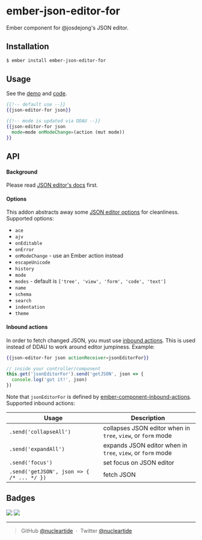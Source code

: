 
# ember-json-editor-for

Ember component for @josdejong's JSON editor.

## Installation

```bash
$ ember install ember-json-editor-for
```

## Usage

See the [demo][1] and [code][2].

```hbs
{{!-- default use --}}
{{json-editor-for json}}

{{!-- mode is updated via DDAU --}}
{{json-editor-for json
  mode=mode onModeChange=(action (mut mode))
}}
```

## API

#### Background

Please read [JSON editor's docs][4] first.

#### Options

This addon abstracts away some [JSON editor options][3] for cleanliness.
Supported options:

- `ace`
- `ajv`
- `onEditable`
- `onError`
- `onModeChange` - use an Ember action instead
- `escapeUnicode`
- `history`
- `mode`
- `modes` - default is `['tree', 'view', 'form', 'code', 'text']`
- `name`
- `schema`
- `search`
- `indentation`
- `theme`

#### Inbound actions

In order to fetch changed JSON, you must use [inbound actions][5]. This is used
instead of DDAU to work around editor jumpiness. Example:

```hbs
{{json-editor-for json actionReceiver=jsonEditorFor}}
```

```js
// inside your controller/component
this.get('jsonEditorFor').send('getJSON', json => {
  console.log('got it!', json)
})
```

Note that `jsonEditorFor` is defined by [ember-component-inbound-actions][5]. Supported inbound actions:

| Usage | Description |
| --- | --- |
| `.send('collapseAll')` | collapses JSON editor when in `tree`, `view`, or `form` mode |
| `.send('expandAll')` | expands JSON editor when in `tree`, `view`, or `form` mode |
| `.send('focus')` | set focus on JSON editor |
| `.send('getJSON', json => { /* ... */ })` | fetch JSON

## Badges

![](https://img.shields.io/badge/license-MIT-blue.svg)
![](https://img.shields.io/badge/status-stable-green.svg)

---

> GitHub [@nucleartide](https://github.com/nucleartide) &nbsp;&middot;&nbsp;
> Twitter [@nucleartide](https://twitter.com/nucleartide)

[1]: https://nucleartide.github.io/ember-json-editor-for
[2]: https://github.com/nucleartide/ember-json-editor-for/blob/master/tests/dummy/app/templates/application.hbs
[3]: https://github.com/josdejong/jsoneditor/blob/master/docs/api.md
[4]: https://github.com/josdejong/jsoneditor#json-editor
[5]: https://github.com/GavinJoyce/ember-component-inbound-actions

